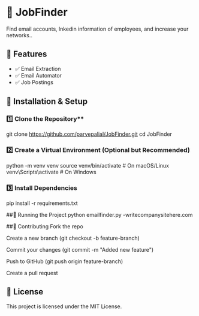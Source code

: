 # 🚀 JobFinder
Find email accounts, lnkedin information of employees, and increase your networks..

## 🌟 Features
- ✅ Email Extraction
- ✅ Email Automator
- ✅ Job Postings

## 🔧 Installation & Setup
### 1️⃣ Clone the Repository**

git clone https://github.com/parvepalial/JobFinder.git
cd JobFinder
### 2️⃣ Create a Virtual Environment (Optional but Recommended)
python -m venv venv
source venv/bin/activate  # On macOS/Linux
venv\Scripts\activate     # On Windows
### 3️⃣ Install Dependencies
pip install -r requirements.txt

##🚀 Running the Project
python emailfinder.py -writecompanysitehere.com

##🤝 Contributing
Fork the repo

Create a new branch (git checkout -b feature-branch)

Commit your changes (git commit -m "Added new feature")

Push to GitHub (git push origin feature-branch)

Create a pull request

## 📜 License
This project is licensed under the MIT License.
